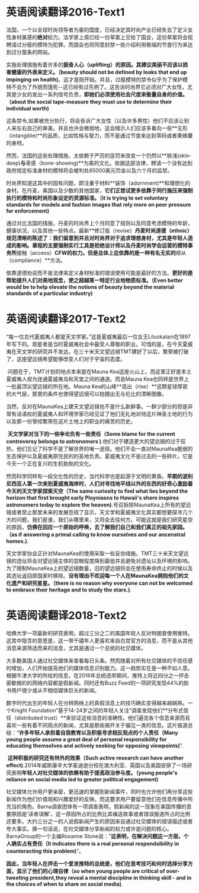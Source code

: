 # 英语阅读翻译2016-Text1

​		法国，一个以全球时尚领导者为豪的国度，已经决定其时尚产业已经失去了定义女性身材美感的**绝对**权力。法学家上周已经一份草案上交给了国会，这份草案将会视聘请过分瘦的模特为犯罪。而国会也将同意封禁一些介绍利用极端的节食行为来达到过分苗条的网站。

​		实施处理措施有着许多的**振奋人心（uplifting）**的原因。其建议**美丽不应该以损害健康的外表来定义。（beauty should not be defined by looks that end up impinging on health)**。这才是刚开始。并且，过瘦模特的禁令似乎为了保护模特不会为了外貌而饿死--这已经有过先例了。这告诉时尚界它必须对广大女性，尤其是少女的发出一系列信号负责，**即她们必须使用社会尺度来衡量自身的价值。（about the social tape-measure they must use to determine their individual worth)**

​		这条禁令,如果被充分执行，将会告诉广大女性（以及许多男性）他们不应该让别人来左右自己的审美。并且也许会微弱地，这会暗示人们应该多看向一些**无形（intangible)**的品质，比如性格与智力，而不是通过节食来达到零码或者黄蜂腰的身材。

​		然而，法国的这些处理措施，太依赖于严厉的惩罚来改变一个仍然以**肤浅(skin-deep)**与**骨感（bone-showing)**为美的文化。依据这部法律，聘请一个没有达到政府规定标准身材的模特将会被判处85000美元罚金以及六个月的监禁。

​		时尚界知道这其中的固有问题，即注重于材料**装饰（adornment)**和理想化的身材。在丹麦，美国以及少数的其他国家，**它们正尝试更多依靠于同行施压来强制执行的模特和时尚形象设定的资源标准。（it is trying to set voluntary standards for models and fashion images that rely more on peer pressure for enforcement)**

​		通过对比法国的措施，丹麦的时尚界上个月同意了规则以及同意考虑模特的年龄，健康状况，以及其他一些特点。最新**修订版（revise）**丹麦时尚道德（ethnic）规范清晰的陈述了：我们留意到并且对时尚界对于追求理想身材，尤其是年轻人造成的影响。章程的主要强制实行工具是拒绝设计师以及丹麦时尚学会运营的模特事务所**接触（access）**CFW的权力。但是总体上这依靠的是一种有名无实的**顺从（compliance）**方法。

​		依靠道德劝说而不是法律来定义身材标准的错误使用可能是最好的方法。**更好的是帮助提升人们对美地观念，使之超越某一特定行业地物质标准。（Even better would be to help elevate the notions of beauty beyond the material standards of a particular industry)**



# 英语阅读翻译2017-Text2

​		“每一位古代夏威夷人都是天文学家。”这是夏威夷最后一位女王Liluokalani在1897年写下的。观星者是当时夏威夷社会中最受人尊敬的职业。可惜的是，在今天夏威夷在天文学的研究并不发达。在三十米天文望远镜TMT建好了以后，繁荣被打破了，这座望远镜希望能够改变人们对于宇宙的态度。

​		问题在于，TMT计划的地点本来是在Mauna Kea这座火山上，而这里正好是本土夏威夷人视为连通夏威夷岛和天堂之间的通道。而且Mauna Kea也同样是世界上一批最顶尖望远镜的所在地。Mauna Kea的山峰**高出（rise）**这颗星球厚密的大气层，那里的条件也使得望远镜可以拍摄出无与伦比的清晰图像。

​		当然，反对在MaunaKea上建天文望远镜也不是什么新鲜事。一群少部分的但是非常有话语权的夏威夷人和环境学家已经见证了他们无礼地对待这片神圣土地的行为以及那一份曾经繁荣在这片土地上的职业的痛苦的历史。

​		**天文学家对当下的一些争论负有一些责任（Some blame for the current controversy belongs to astronomers )**.他们对于建造更大的望远镜的过于狂热，他们忘记了科学不是了解世界的唯一途径。他们不会一直对MaunaKea脆弱的生态保护以及夏威夷原住民的的圣地负责。夏威夷文化不是过去的一些碎片。它是今天一个正在复兴的生机勃勃的文化。

​		然而科学同样有一段文化性的历史，当代科学也是起源于文明的黄昏。**早期的波利尼西亚人第一次来到夏威夷海岸时，人们对寻找地平线以外的东西的好奇心激励着今天的天文学家探索天空（The same curiosity to find what lies beyond the horizon that first brought early Ployniasns to Hawaii's shore inspires astronomers today to explore the heaven)**.号召拆除MaunaKea上所有的望远镜或者禁止那里未来的发展忽视了显示，天文学和夏威夷文化其实都想要探寻几个大的问题，我们是谁，我们从哪里来，又将会去往何方。可能这就是我们研究星空的原因，**仿佛在回应一个原始的呼唤，去了解我们自己和我们真正的祖先家园。（as if answering a primal calling to know ourselves and our ancenstral homes.)**.

​		天文学家协会正针对MaunaKea的使用采取一些妥协措施。TMT三十米天文望远镜的选址将会对望远镜主体的显眼程度降到最低并且避免对遗址以及环境的影响。为了限制MaunaKea上的望远镜数量，旧的望远镜将会在使用寿命终止的时候以及其选址返回原国家时移除。**没有理由不欢迎每一个人在MaunaKea拥抱他们的文化遗产和研究星星。（there is no reason why everyone can not be welcomed to embrace their heritage and to study the stars.)**.



# 英语阅读翻译2018-Text2

​		哈佛大学一项最新的研究表明，超过三分之二的美国年轻人反对特朗普使用推特。这其中隐含的意思是，这一带千禧年人更喜欢来自白宫官方的消息，而不是从其他消息来源筛选而来的消息，尤其是通过一个总统的社交媒体。

​		大多数美国人通过社交媒体来查看每日头条。然而随着对所有社交媒体的不信任感的增加，人们开始提高他们的媒体信息识别能力。这一趋势实在是一种不如人意。根据牛津大学的所给的信息，在2016年总统选举期间，推特上将近四分之一抨击密歇根的的网络内容都是假新闻。同时还有Buzz Feed的一项研究发现44%的脸书用户很少或从不相信媒体巨头的新闻。

​		数字时代出生的年轻人在分辨网络上的真假消息上的技巧确实变得越来越娴熟。一个Knight Foundation”基于14-24岁之间的年轻人关注“调查发现他们**分布式信任（distributed trust）**来验证这些消息的准确性。他们遍览各个信息来源而且喜欢一些有着不同观点的新闻，尤其是那些揭开关于偏见一类的信息。这片报道总结：“**许多年轻人承担着自我教育以及积极寻求相反观点的个人责任（Many young people assume a great deal of personal responsibility for educating themselves and actively seeking for opposing viewpoints)**”.

​		**这种积极的研究还有林外的效果（Such active research can have another effect)**.2014年威斯康辛大学麦迪逊分校在澳大利亚、英国以及美国安排了一场研究表明**年轻人对社交媒体的依赖有助于提高政治参与度。（young people's reliance on social media led to greater political engagement)**

​		社交媒体允许用户更亲密，更迅速的掌握到新闻事件，同时也允许他们再分享这些新闻作为他们价值观和兴趣爱好的反映。而这要求用户要留意他们在信息传播中所充当的角色。Barna调查团体有一项调查表明，假新闻的这一现象在美国传播的首要原因是‘读者误解’，这一原因所占的比例比其编造故事或者错误报道所占的比例还要多。大约三分之一的人说假新闻产生的原因来自通过社交媒体的错误描述或者夸大事实。换一句话说，在社交媒体分享新闻的权力或许是问题的核心。BarnaGroup的一个主编Roxanne Stone说：”**这表明，在解决问题这一方面，个人确实占有责任（It indicates there is a real personal respondsibility in counteracting this problem)**“。

​		**因此，当年轻人在抨击一个爱发推特的总统是，他们在思考技巧和何时选择分享方面，显示了他们的心理自律（so when young people are critical of over-tweeting president,they reveal a mental discipline in thinking skill - and in the choices of when to share on social media)**.